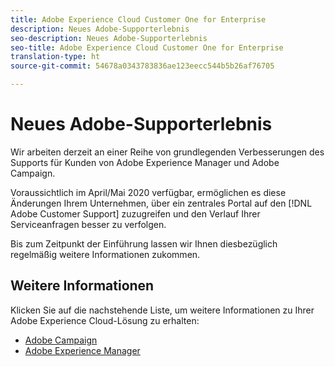 ```yaml
---
title: Adobe Experience Cloud Customer One for Enterprise
description: Neues Adobe-Supporterlebnis
seo-description: Neues Adobe-Supporterlebnis
seo-title: Adobe Experience Cloud Customer One for Enterprise
translation-type: ht
source-git-commit: 54678a0343783836ae123eecc544b5b26af76705

---
```



# Neues Adobe-Supporterlebnis

Wir arbeiten derzeit an einer Reihe von grundlegenden Verbesserungen des Supports für Kunden von Adobe Experience Manager und Adobe Campaign.

Voraussichtlich im April/Mai 2020 verfügbar, ermöglichen es diese Änderungen Ihrem Unternehmen, über ein zentrales Portal auf den [!DNL Adobe Customer Support] zuzugreifen und den Verlauf Ihrer Serviceanfragen besser zu verfolgen.

Bis zum Zeitpunkt der Einführung lassen wir Ihnen diesbezüglich regelmäßig weitere Informationen zukommen.

## Weitere Informationen

Klicken Sie auf die nachstehende Liste, um weitere Informationen zu Ihrer Adobe Experience Cloud-Lösung zu erhalten:

* [Adobe Campaign](campaign-list.md)
* [Adobe Experience Manager](aem-list.md)
